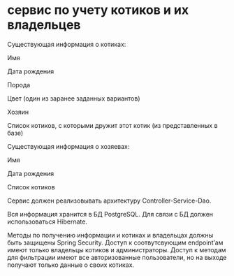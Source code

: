 # сервис по учету котиков и их владельцев
Существующая информация о котиках:

Имя

Дата рождения

Порода

Цвет (один из заранее заданных вариантов)

Хозяин

Список котиков, с которыми дружит этот котик (из представленных в базе)


Существующая информация о хозяевах:

Имя

Дата рождения

Список котиков

Сервис должен реализовывать архитектуру Сontroller-Service-Dao.

Вся информация хранится в БД PostgreSQL. Для связи с БД должен использоваться Hibernate.

Методы по получению информации и котиках и владельцах должны быть защищены Spring Security.
Доступ к соотвутсвующим endpoint’ам имеют только владельцы котиков и администраторы.
Доступ к методам для фильтрации имеют все авторизованные пользователи, но на выходе получают только данные о своих котиках.
